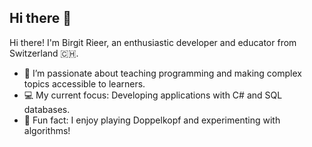 ## Hi there 👋
Hi there! I'm Birgit Rieer, an enthusiastic developer and educator from Switzerland 🇨🇭.  
- 🌱 I’m passionate about teaching programming and making complex topics accessible to learners.  
- 💻 My current focus: Developing applications with C# and SQL databases.  
- 🌟 Fun fact: I enjoy playing Doppelkopf and experimenting with algorithms!  
<!--
**birgitriederBBB/birgitriederBBB** is a ✨ _special_ ✨ repository because its `README.md` (this file) appears on your GitHub profile.

Here are some ideas to get you started:

- 🔭 I’m currently working on ...
- 🌱 I’m currently learning ...
- 👯 I’m looking to collaborate on ...
- 🤔 I’m looking for help with ...
- 💬 Ask me about ...
- 📫 How to reach me: ...
- 😄 Pronouns: ...
- ⚡ Fun fact: ...
-->
